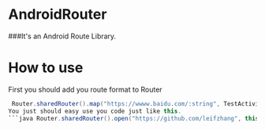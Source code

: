# AndroidRouter
###It's an Android Route Library.
# How to use
 First you should add you route format to Router
```java Router.sharedRouter().map("https://github.com/leifzhang", TestActivity.class);
 Router.sharedRouter().map("https://wwww.baidu.com/:string", TestActivity.class);```
You just should easy use you code just like this.
```java Router.sharedRouter().open("https://github.com/leifzhang", this);```
